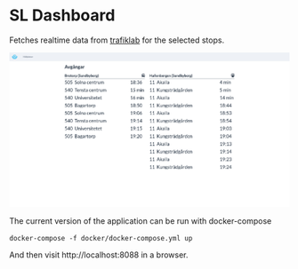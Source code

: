 # SL Dashboard

Fetches realtime data from [trafiklab](https://www.trafiklab.se) for the selected stops.

![Screenshot](screenshot.png)

The current version of the application can be run with docker-compose

```
docker-compose -f docker/docker-compose.yml up
```

And then visit http://localhost:8088 in a browser.
